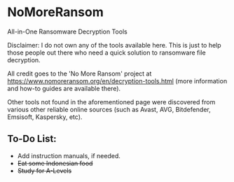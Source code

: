 # NoMoreRansom
All-in-One Ransomware Decryption Tools

Disclaimer: I do not own any of the tools available here. This is just to help those people out there who need a quick solution to ransomware file decryption.

All credit goes to the 'No More Ransom' project at https://www.nomoreransom.org/en/decryption-tools.html (more information and how-to guides are available there).

Other tools not found in the aforementioned page were discovered from various other reliable online sources (such as Avast, AVG, Bitdefender, Emsisoft, Kaspersky, etc).

## To-Do List:
- Add instruction manuals, if needed.
- ~~Eat some Indonesian food~~
- ~~Study for A-Levels~~
